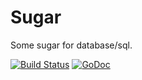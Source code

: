 Sugar
=====

Some sugar for database/sql.

[![Build Status](https://travis-ci.org/semrekkers/sugar.svg?branch=master)](https://travis-ci.org/semrekkers/sugar)
[![GoDoc](https://godoc.org/github.com/semrekkers/sugar?status.svg)](https://godoc.org/github.com/semrekkers/sugar)